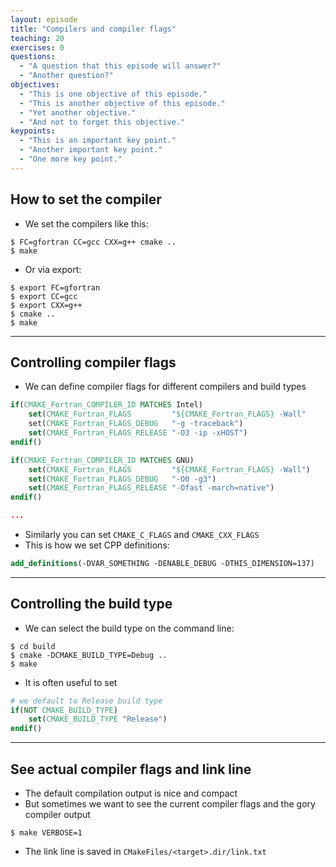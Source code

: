 ```yaml
---
layout: episode
title: "Compilers and compiler flags"
teaching: 20
exercises: 0
questions:
  - "A question that this episode will answer?"
  - "Another question?"
objectives:
  - "This is one objective of this episode."
  - "This is another objective of this episode."
  - "Yet another objective."
  - "And not to forget this objective."
keypoints:
  - "This is an important key point."
  - "Another important key point."
  - "One more key point."
---
```


## How to set the compiler

- We set the compilers like this:

```shell
$ FC=gfortran CC=gcc CXX=g++ cmake ..
$ make
```

- Or via export:

```shell
$ export FC=gfortran
$ export CC=gcc
$ export CXX=g++
$ cmake ..
$ make
```

---

## Controlling compiler flags

- We can define compiler flags for different compilers and build types

```cmake
if(CMAKE_Fortran_COMPILER_ID MATCHES Intel)
    set(CMAKE_Fortran_FLAGS         "${CMAKE_Fortran_FLAGS} -Wall"
    set(CMAKE_Fortran_FLAGS_DEBUG   "-g -traceback")
    set(CMAKE_Fortran_FLAGS_RELEASE "-O3 -ip -xHOST")
endif()

if(CMAKE_Fortran_COMPILER_ID MATCHES GNU)
    set(CMAKE_Fortran_FLAGS         "${CMAKE_Fortran_FLAGS} -Wall")
    set(CMAKE_Fortran_FLAGS_DEBUG   "-O0 -g3")
    set(CMAKE_Fortran_FLAGS_RELEASE "-Ofast -march=native")
endif()

...
```

- Similarly you can set `CMAKE_C_FLAGS` and `CMAKE_CXX_FLAGS`
- This is how we set CPP definitions:

```cmake
add_definitions(-DVAR_SOMETHING -DENABLE_DEBUG -DTHIS_DIMENSION=137)
```

---

## Controlling the build type

- We can select the build type on the command line:

```shell
$ cd build
$ cmake -DCMAKE_BUILD_TYPE=Debug ..
$ make
```

- It is often useful to set

```cmake
# we default to Release build type
if(NOT CMAKE_BUILD_TYPE)
    set(CMAKE_BUILD_TYPE "Release")
endif()
```

---

## See actual compiler flags and link line

- The default compilation output is nice and compact
- But sometimes we want to see the current compiler flags and the gory compiler output

```shell
$ make VERBOSE=1
```

- The link line is saved in `CMakeFiles/<target>.dir/link.txt`
